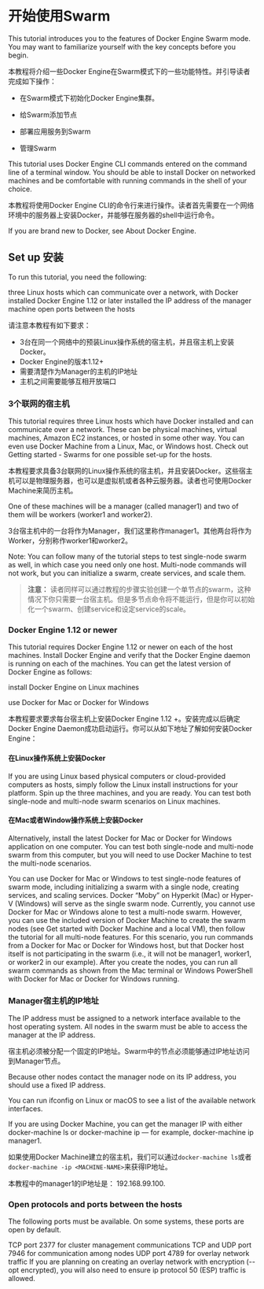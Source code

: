 # 开始使用Swarm

This tutorial introduces you to the features of Docker Engine Swarm mode. You may want to familiarize yourself with the key concepts before you begin.

本教程将介绍一些Docker Engine在Swarm模式下的一些功能特性。并引导读者完成如下操作：

- 在Swarm模式下初始化Docker Engine集群。

- 给Swarm添加节点

- 部署应用服务到Swarm

- 管理Swarm

This tutorial uses Docker Engine CLI commands entered on the command line of a terminal window. You should be able to install Docker on networked machines and be comfortable with running commands in the shell of your choice.

本教程将使用Docker Engine CLI的命令行来进行操作。读者首先需要在一个网络环境中的服务器上安装Docker，并能够在服务器的shell中运行命令。



If you are brand new to Docker, see About Docker Engine.

## Set up 安装

To run this tutorial, you need the following:

three Linux hosts which can communicate over a network, with Docker installed
Docker Engine 1.12 or later installed
the IP address of the manager machine
open ports between the hosts

请注意本教程有如下要求：

- 3台在同一个网络中的预装Linux操作系统的宿主机，并且宿主机上安装Docker。
- Docker Engine的版本1.12+
- 需要清楚作为Manager的主机的IP地址
- 主机之间需要能够互相开放端口

### 3个联网的宿主机

This tutorial requires three Linux hosts which have Docker installed and can communicate over a network. These can be physical machines, virtual machines, Amazon EC2 instances, or hosted in some other way. You can even use Docker Machine from a Linux, Mac, or Windows host. Check out Getting started - Swarms for one possible set-up for the hosts.

本教程要求具备3台联网的Linux操作系统的宿主机，并且安装Docker。这些宿主机可以是物理服务器，也可以是虚拟机或者各种云服务器。读者也可使用Docker Machine来简历主机。

One of these machines will be a manager (called manager1) and two of them will be workers (worker1 and worker2).

3台宿主机中的一台将作为Manager，我们这里称作manager1。其他两台将作为Worker，分别称作worker1和worker2。

Note: You can follow many of the tutorial steps to test single-node swarm as well, in which case you need only one host. Multi-node commands will not work, but you can initialize a swarm, create services, and scale them.

> **注意：** 读者同样可以通过教程的步骤实验创建一个单节点的swarm，这种情况下你只需要一台宿主机。但是多节点命令将不能运行，但是你可以初始化一个swarm、创建service和设定service的scale。

### Docker Engine 1.12 or newer
This tutorial requires Docker Engine 1.12 or newer on each of the host machines. Install Docker Engine and verify that the Docker Engine daemon is running on each of the machines. You can get the latest version of Docker Engine as follows:

install Docker Engine on Linux machines

use Docker for Mac or Docker for Windows

本教程要求要求每台宿主机上安装Docker Engine 1.12 +。安装完成以后确定Docker Engine Daemon成功启动运行。你可以从如下地址了解如何安装Docker Engine：

#### 在Linux操作系统上安装Docker

If you are using Linux based physical computers or cloud-provided computers as hosts, simply follow the Linux install instructions for your platform. Spin up the three machines, and you are ready. You can test both single-node and multi-node swarm scenarios on Linux machines.

#### 在Mac或者Window操作系统上安装Docker
Alternatively, install the latest Docker for Mac or Docker for Windows application on one computer. You can test both single-node and multi-node swarm from this computer, but you will need to use Docker Machine to test the multi-node scenarios.

You can use Docker for Mac or Windows to test single-node features of swarm mode, including initializing a swarm with a single node, creating services, and scaling services. Docker “Moby” on Hyperkit (Mac) or Hyper-V (Windows) will serve as the single swarm node.
Currently, you cannot use Docker for Mac or Windows alone to test a multi-node swarm. However, you can use the included version of Docker Machine to create the swarm nodes (see Get started with Docker Machine and a local VM), then follow the tutorial for all multi-node features. For this scenario, you run commands from a Docker for Mac or Docker for Windows host, but that Docker host itself is not participating in the swarm (i.e., it will not be manager1, worker1, or worker2 in our example). After you create the nodes, you can run all swarm commands as shown from the Mac terminal or Windows PowerShell with Docker for Mac or Docker for Windows running.

### Manager宿主机的IP地址

The IP address must be assigned to a network interface available to the host operating system. All nodes in the swarm must be able to access the manager at the IP address.

宿主机必须被分配一个固定的IP地址。Swarm中的节点必须能够通过IP地址访问到Manager节点。

Because other nodes contact the manager node on its IP address, you should use a fixed IP address.



You can run ifconfig on Linux or macOS to see a list of the available network interfaces.

If you are using Docker Machine, you can get the manager IP with either docker-machine ls or docker-machine ip <MACHINE-NAME> — for example, docker-machine ip manager1.

如果使用Docker Machine建立的宿主机，我们可以通过`docker-machine ls`或者`docker-machine -ip <MACHINE-NAME>`来获得IP地址。

本教程中的manager1的IP地址是： 192.168.99.100.

### Open protocols and ports between the hosts

The following ports must be available. On some systems, these ports are open by default.

TCP port 2377 for cluster management communications
TCP and UDP port 7946 for communication among nodes
UDP port 4789 for overlay network traffic
If you are planning on creating an overlay network with encryption (--opt encrypted), you will also need to ensure ip protocol 50 (ESP) traffic is allowed.